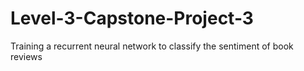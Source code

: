 # Level-3-Capstone-Project-3
Training a recurrent neural network to classify the sentiment of book reviews
